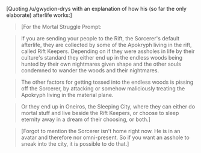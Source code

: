 [Quoting /u/gwydion-drys with an explanation of how his (so far the only elaborate) afterlife works:]

> [For the Mortal Struggle Prompt:

> If you are sending your people to the Rift, the Sorcerer's default afterlife, they are collected by some of the Apokryph living in the rift, called Rift Keepers. Depending on if they were assholes in life by their culture's standard they either end up in the endless woods being hunted by their own nightmares given shape and the other souls condemned to wander the woods and their nightmares. 

> The other factors for getting tossed into the endless woods is pissing off the Sorcerer, by attacking or somehow maliciously treating the Apokryph living in the material plane.

> Or they end up in Oneiros, the Sleeping City, where they can either do mortal stuff and live beside the Rift Keepers, or choose to sleep eternity away in a dream of their choosing, or both.]

> [Forgot to mention the Sorcerer isn't home right now. He is in an avatar and therefore nor omni-present. So if you want an asshole to sneak into the city, it is possible to do that.]